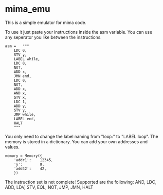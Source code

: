 # mima_emu

This is a simple emulator for mima code.

To use it just paste your instructions inside the asm variable. You can use any seperator you like between the instructions.
```
asm = 	""" 
	LDC 0,
	STV y,
	LABEL while,
	LDC 0,
	NOT,
	ADD x,
	JMN end,
	LDC 0,
	NOT,
	ADD x,
	AND x,
	STV x,
	LDC 1,
	ADD y,
	STV y,
	JMP while,
	LABEL end,
	HALT
	"""
```
You only need to change the label naming from "loop:" to "LABEL loop".
The memory is stored in a dictionary. You can add your own addresses and values.
```
memory = Memory({
	'addr1':	12345,
	'y':		0,
	'add42':	42,
	})
```

The instruction set is not complete!
Supported are the following:
AND, LDC, ADD, LDV, STV, EQL, NOT, JMP, JMN, HALT
